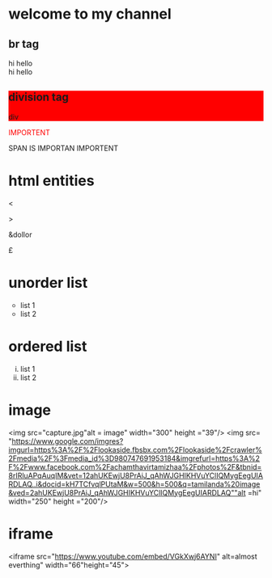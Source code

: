     
<doctype html>
<html>
  <head>
   <title>basic </title>
  
  </head>
  <body>
      <h1>welcome to my channel</h1>
      <h2> br tag </h2>

   <p>  hi hello<br> hi hello</p>


   <div style=" background-color:red;"> 
      <h2> division tag </h2>
      <p> div  </p>
 </div>
    
     
      
   <p> <span style="color:red;"> IMPORTENT</span> </p>
      <p>SPAN IS IMPORTAN IMPORTENT </p>
      <h1>  html entities </h1>
          <p> &lt</p>
          <p> &gt</p>
          <p> &dollor</p>
          <p> &pound</p>
           <h1> unorder list</h1>
          <ul style="list-style-type:circle">
            <li> list 1 </li>
            <li>list 2</li>
          </ul>

   <h1>ordered list</h1>
          <ol type= "i">
            <li> list 1 </li>
            <li>list 2</li>
          </ol>

   <h1> image</h1>

   <img src="capture.jpg"alt = image" width="300" height ="39"/>
      <img src= "https://www.google.com/imgres?imgurl=https%3A%2F%2Flookaside.fbsbx.com%2Flookaside%2Fcrawler%2Fmedia%2F%3Fmedia_id%3D980747691953184&imgrefurl=https%3A%2F%2Fwww.facebook.com%2Fachamthavirtamizhaa%2Fphotos%2F&tbnid=8rIRluAPqAuqIM&vet=12ahUKEwjU8PrAiJ_qAhWJGHIKHVuYClIQMygEegUIARDLAQ..i&docid=kH7TCfvqlPUtaM&w=500&h=500&q=tamilanda%20image&ved=2ahUKEwjU8PrAiJ_qAhWJGHIKHVuYClIQMygEegUIARDLAQ""alt =hi" width="250" height ="200"/>
      <h1> iframe </h1>
      <iframe src="https://www.youtube.com/embed/VGkXwj6AYNI" alt=almost everthing" width="66"height="45"></iframe>


   </body>
</html>
